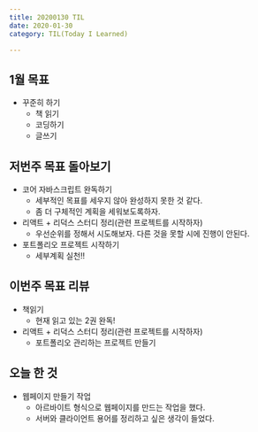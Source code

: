 ```yaml
---
title: 20200130 TIL
date: 2020-01-30
category: TIL(Today I Learned)

---
```


## 1월 목표

- 꾸준히 하기
  - 책 읽기
  - 코딩하기
  - 글쓰기

## 저번주 목표 돌아보기

- 코어 자바스크립트 완독하기
  - 세부적인 목표를 세우지 않아 완성하지 못한 것 같다.
  - 좀 더 구체적인 계획을 세워보도록하자.
- 리액트 + 리덕스 스터디 정리(관련 프로젝트를 시작하자)
  - 우선순위를 정해서 시도해보자. 다른 것을 못할 시에 진행이 안된다.
- 포트폴리오 프로젝트 시작하기
  - 세부계획 실천!!
  
## 이번주 목표 리뷰

- 책읽기
  - 현재 읽고 있는 2권 완독!
- 리액트 + 리덕스 스터디 정리(관련 프로젝트를 시작하자)
  - 포트폴리오 관리하는 프로젝트 만들기


## 오늘 한 것

- 웹페이지 만들기 작업
  - 아르바이트 형식으로 웹페이지를 만드는 작업을 했다.
  - 서버와 클라이언트 용어를 정리하고 싶은 생각이 들었다.